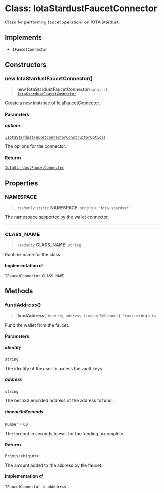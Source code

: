 # Class: IotaStardustFaucetConnector

Class for performing faucet operations on IOTA Stardust.

## Implements

- `IFaucetConnector`

## Constructors

### new IotaStardustFaucetConnector()

> **new IotaStardustFaucetConnector**(`options`): [`IotaStardustFaucetConnector`](IotaStardustFaucetConnector.md)

Create a new instance of IotaFaucetConnector.

#### Parameters

##### options

[`IIotaStardustFaucetConnectorConstructorOptions`](../interfaces/IIotaStardustFaucetConnectorConstructorOptions.md)

The options for the connector.

#### Returns

[`IotaStardustFaucetConnector`](IotaStardustFaucetConnector.md)

## Properties

### NAMESPACE

> `readonly` `static` **NAMESPACE**: `string` = `"iota-stardust"`

The namespace supported by the wallet connector.

***

### CLASS\_NAME

> `readonly` **CLASS\_NAME**: `string`

Runtime name for the class.

#### Implementation of

`IFaucetConnector.CLASS_NAME`

## Methods

### fundAddress()

> **fundAddress**(`identity`, `address`, `timeoutInSeconds`): `Promise`\<`bigint`\>

Fund the wallet from the faucet.

#### Parameters

##### identity

`string`

The identity of the user to access the vault keys.

##### address

`string`

The bech32 encoded address of the address to fund.

##### timeoutInSeconds

`number` = `60`

The timeout in seconds to wait for the funding to complete.

#### Returns

`Promise`\<`bigint`\>

The amount added to the address by the faucet.

#### Implementation of

`IFaucetConnector.fundAddress`

